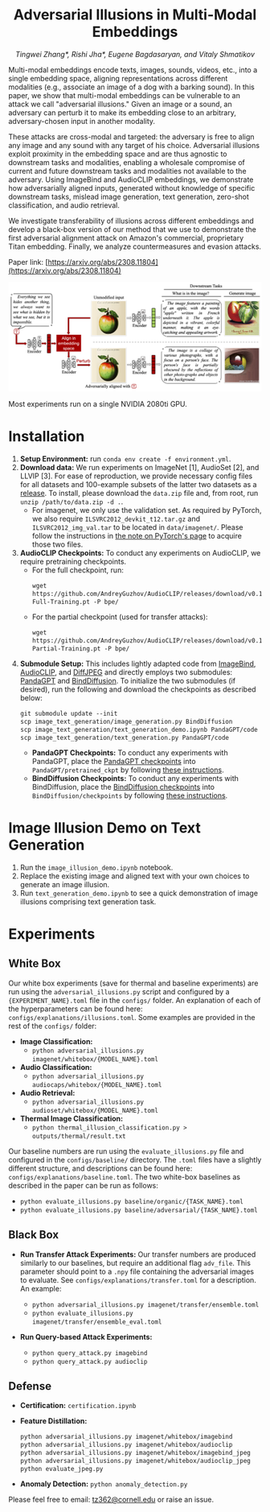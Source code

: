 <h1 align="center"> 
Adversarial Illusions in Multi-Modal Embeddings </h1>

<p align="center"> <i>Tingwei Zhang*, Rishi Jha*, Eugene Bagdasaryan, and Vitaly Shmatikov</i></p>

Multi-modal embeddings encode texts, images, sounds, videos, etc., into a single embedding space, aligning representations across different modalities (e.g., associate an image of a dog with a barking sound). In this paper, we show that multi-modal embeddings can be vulnerable to an attack we call "adversarial illusions." Given an image or a sound, an adversary can perturb it to make its embedding close to an arbitrary, adversary-chosen input in another modality.

These attacks are cross-modal and targeted: the adversary is free to align any image and any sound with any target of his choice. Adversarial illusions exploit proximity in the embedding space and are thus agnostic to downstream tasks and modalities, enabling a wholesale compromise of current and future downstream tasks and modalities not available to the adversary. Using ImageBind and AudioCLIP embeddings, we demonstrate how adversarially aligned inputs, generated without knowledge of specific downstream tasks, mislead image generation, text generation, zero-shot classification, and audio retrieval.

We investigate transferability of illusions across different embeddings and develop a black-box version of our method that we use to demonstrate the first adversarial alignment attack on Amazon's commercial, proprietary Titan embedding. Finally, we analyze countermeasures and evasion attacks.

Paper link:
[https://arxiv.org/abs/2308.11804](https://arxiv.org/abs/2308.11804)

<img src="image/illusion.png" alt="drawing" width="600"/>

Most experiments run on a single NVIDIA 2080ti GPU.

# Installation
1. **Setup Environment:** run `conda env create -f environment.yml`.
2. **Download data:** We run experiments on ImageNet [1], AudioSet [2], and LLVIP [3]. For ease of reproduction, we provide necessary config files for all datasets and 100-example subsets of the latter two datasets as a [release](TODO). To install, please download the `data.zip` file and, from root, run `unzip /path/to/data.zip -d .`.
    - For imagenet, we only use the validation set. As required by PyTorch, we also require `ILSVRC2012_devkit_t12.tar.gz` and `ILSVRC2012_img_val.tar` to be located in `data/imagenet/`. Please follow the instructions in [the note on PyTorch's page](https://pytorch.org/vision/main/generated/torchvision.datasets.ImageNet.html) to acquire those two files.
3. **AudioCLIP Checkpoints:** To conduct any experiments on AudioCLIP, we require pretraining checkpoints.
    - For the full checkpoint, run:
      ```
      wget https://github.com/AndreyGuzhov/AudioCLIP/releases/download/v0.1/AudioCLIP-Full-Training.pt -P bpe/
      ```
    - For the partial checkpoint (used for transfer attacks):
      ```
      wget https://github.com/AndreyGuzhov/AudioCLIP/releases/download/v0.1/AudioCLIP-Partial-Training.pt -P bpe/
      ```
4. **Submodule Setup:** This includes lightly adapted code from [ImageBind](https://github.com/facebookresearch/ImageBind), [AudioCLIP](https://github.com/AndreyGuzhov/AudioCLIP), and [DiffJPEG](https://github.com/mlomnitz/DiffJPEG/) and directly employs two submodules: [PandaGPT](https://github.com/yxuansu/PandaGPT) and [BindDiffusion](https://github.com/sail-sg/BindDiffusion). To initialize the two submodules (if desired), run the following and download the checkpoints as described below:
    ```
    git submodule update --init
    scp image_text_generation/image_generation.py BindDiffusion
    scp image_text_generation/text_generation_demo.ipynb PandaGPT/code
    scp image_text_generation/text_generation.py PandaGPT/code
    ```
    - **PandaGPT Checkpoints:** To conduct any experiments with PandaGPT, place the [PandaGPT checkpoints](https://github.com/yxuansu/PandaGPT#2-running-pandagpt-demo-back-to-top) into `PandaGPT/pretrained_ckpt` by following [these instructions](PandaGPT/pretrained_ckpt/README.md).
    - **BindDiffusion Checkpoints:** To conduct any experiments with BindDiffusion, place the [BindDiffusion checkpoints](https://github.com/sail-sg/BindDiffusion) into `BindDiffusion/checkpoints` by following [these instructions](BindDiffusion/README.md).


# Image Illusion Demo on Text Generation
1. Run the `image_illusion_demo.ipynb` notebook.
2. Replace the existing image and aligned text with your own choices to generate an image illusion.
3. Run `text_generation_demo.ipynb` to see a quick demonstration of image illusions comprising text generation task.

# Experiments

## White Box
Our white box experiments (save for thermal and baseline experiments) are run using the `adversarial_illusions.py` script and configured by a `{EXPERIMENT_NAME}.toml` file in the `configs/` folder. An explanation of each of the hyperparameters can be found here: `configs/explanations/illusions.toml`. Some examples are provided in the rest of the `configs/` folder:

- **Image Classification:** 
  - `python adversarial_illusions.py imagenet/whitebox/{MODEL_NAME}.toml`
- **Audio Classification:**
  - `python adversarial_illusions.py audiocaps/whitebox/{MODEL_NAME}.toml`
- **Audio Retrieval:**
  - `python adversarial_illusions.py audioset/whitebox/{MODEL_NAME}.toml`
- **Thermal Image Classification:**
  - `python thermal_illusion_classification.py > outputs/thermal/result.txt` 

Our baseline numbers are run using the `evaluate_illusions.py` file and configured in the `configs/baseline/` directory. The `.toml` files have a slightly different structure, and descriptions can be found here: `configs/explanations/baseline.toml`. The two white-box baselines as described in the paper can be run as follows:
  - `python evaluate_illusions.py baseline/organic/{TASK_NAME}.toml`
  - `python evaluate_illusions.py baseline/adversarial/{TASK_NAME}.toml`

## Black Box
  - **Run Transfer Attack Experiments:** Our transfer numbers are produced similarly to our baselines, but require an additional flag `adv_file`. This parameter should point to a `.npy` file containing the adversarial images to evaluate. See `configs/explanations/transfer.toml` for a description. An example:
    - `python adversarial_illusions.py imagenet/transfer/ensemble.toml`
    - `python evaluate_illusions.py imagenet/transfer/ensemble_eval.toml`

  - **Run Query-based Attack Experiments:**
     - `python query_attack.py imagebind`
     - `python query_attack.py audioclip`

  <!-- - **Run Hybrid Attack Experiments:**
     - `python query_attack.py imagenet/hybrid/imagebind`
     - `python query_attack.py imagenet/hybrid/audioclip` -->

## Defense
  - **Certification:** `certification.ipynb`
  - **Feature Distillation:** 
  
    ```
    python adversarial_illusions.py imagenet/whitebox/imagebind
    python adversarial_illusions.py imagenet/whitebox/audioclip
    python adversarial_illusions.py imagenet/whitebox/imagebind_jpeg
    python adversarial_illusions.py imagenet/whitebox/audioclip_jpeg
    python evaluate_jpeg.py
    ```
  - **Anomaly Detection:** `python anomaly_detection.py`


Please feel free to email: [tz362@cornell.edu](mailto:tz362@cornell.edu) or raise an issue.


